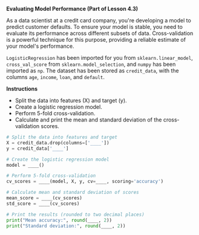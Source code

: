**Evaluating Model Performance (Part of Lesson 4.3)**

As a data scientist at a credit card company, you're developing a model to predict customer defaults. To ensure your model is stable, you need to evaluate its performance across different subsets of data. Cross-validation is a powerful technique for this purpose, providing a reliable estimate of your model's performance.

`LogisticRegression` has been imported for you from `sklearn.linear_model`, `cross_val_score` from `sklearn.model_selection`, and `numpy` has been imported as `np`. 
The dataset has been stored as `credit_data`, with the columns `age`, `income`, `loan`, and `default`.

**Instructions**
* Split the data into features (X) and target (y).
* Create a logistic regression model.
* Perform 5-fold cross-validation.
* Calculate and print the mean and standard deviation of the cross-validation scores.

```python
# Split the data into features and target
X = credit_data.drop(columns=['____'])
y = credit_data['____']

# Create the logistic regression model
model = ____()

# Perform 5-fold cross-validation
cv_scores = ____(model, X, y, cv=____, scoring='accuracy')

# Calculate mean and standard deviation of scores
mean_score = ____(cv_scores)
std_score = ____(cv_scores)

# Print the results (rounded to two decimal places)
print("Mean accuracy:", round(____, 2))
print("Standard deviation:", round(____, 2))
```
